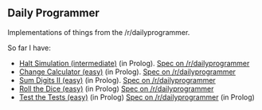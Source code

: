 ## Daily Programmer

Implementations of things from the /r/dailyprogrammer.

So far I have:

 * [Halt Simulation (intermediate)](https://bitbucket.org/fusiongyro/dailyprogrammer/src/tip/2013/05/22-halt-simulation/) (in Prolog).
   [Spec on /r/dailyprogrammer](http://www.reddit.com/r/dailyprogrammer/comments/1euacb/052213_challenge_125_intermediate_halt_its/)
 * [Change Calculator (easy)](https://bitbucket.org/fusiongyro/dailyprogrammer/src/tip/2013/01/28-change-calculator/change.pl) (in Prolog).
   [Spec on /r/dailyprogrammer](http://www.reddit.com/r/dailyprogrammer/comments/17f3y2/012813_challenge_119_easy_change_calculator/)
 * [Sum Digits II (easy)](https://bitbucket.org/fusiongyro/dailyprogrammer/src/tip/2013/06/04-sum-digits/sum_digits.pl) (in Prolog).
   [Spec on /r/dailyprogrammer](http://www.reddit.com/r/dailyprogrammer/comments/1fnutb/06413_challenge_128_easy_sumthedigits_part_ii/)
 * [Roll the Dice (easy)](https://bitbucket.org/fusiongyro/dailyprogrammer/src/tip/2013/06/17-roll-the-dice/die.pl) (in Prolog)
   [Spec on /r/dailyprogrammer](http://www.reddit.com/r/dailyprogrammer/comments/1givnn/061713_challenge_130_easy_roll_the_dies/)
 * [Test the Tests (easy)](https://bitbucket.org/fusiongyro/dailyprogrammer/src/tip/2013/07/01-test-the-tests/test.pl) (in Prolog)
   [Spec on /r/dailyprogrammer](http://www.reddit.com/r/dailyprogrammer/comments/1heozl/070113_challenge_131_easy_who_tests_the_tests/) (in Prolog)

